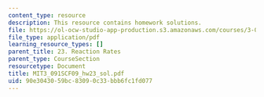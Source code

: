 ```yaml
---
content_type: resource
description: This resource contains homework solutions.
file: https://ol-ocw-studio-app-production.s3.amazonaws.com/courses/3-091sc-introduction-to-solid-state-chemistry-fall-2010/90e3043059bc83090c33bbb6fc1fd077_MIT3_091SCF09_hw23_sol.pdf
file_type: application/pdf
learning_resource_types: []
parent_title: 23. Reaction Rates
parent_type: CourseSection
resourcetype: Document
title: MIT3_091SCF09_hw23_sol.pdf
uid: 90e30430-59bc-8309-0c33-bbb6fc1fd077
---
```

